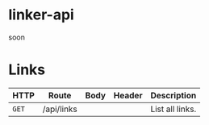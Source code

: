 # linker-api

soon

# Links

| HTTP  | Route      | Body | Header | Description     |
| ----- | ---------- | ---- | ------ | --------------- |
| `GET` | /api/links |      |        | List all links. |
